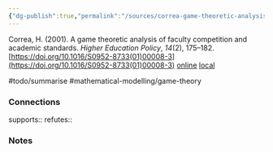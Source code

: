 ```yaml
---
{"dg-publish":true,"permalink":"/sources/correa-game-theoretic-analysis2001/","title":"A game theoretic analysis of faculty competition and academic standards","tags":["📖"]}
---
```



Correa, H. (2001). A game theoretic analysis of faculty competition and academic standards. _Higher Education Policy_, _14_(2), 175–182. [https://doi.org/10.1016/S0952-8733(01)00008-3](https://doi.org/10.1016/S0952-8733(01)00008-3)
[online](http://zotero.org/users/5872672/items/BE4Z26Y6) [local](zotero://select/library/items/BE4Z26Y6)

#todo/summarise #mathematical-modelling/game-theory 

### Connections

supports:: 
refutes:: 

### Notes